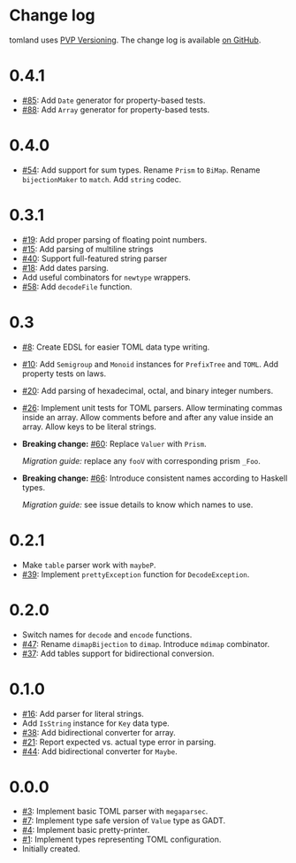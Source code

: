 Change log
==========

tomland uses [PVP Versioning][1].
The change log is available [on GitHub][2].

0.4.1
=====

* [#85](https://github.com/kowainik/tomland/issues/85):
  Add `Date` generator for property-based tests.
* [#88](https://github.com/kowainik/tomland/issues/88):
  Add `Array` generator for property-based tests.

0.4.0
=====

* [#54](https://github.com/kowainik/tomland/issues/54):
  Add support for sum types.
  Rename `Prism` to `BiMap`.
  Rename `bijectionMaker` to `match`.
  Add `string` codec.

0.3.1
=====
* [#19](https://github.com/kowainik/tomland/issues/19):
  Add proper parsing of floating point numbers.
* [#15](https://github.com/kowainik/tomland/issues/15):
  Add parsing of multiline strings
* [#40](https://github.com/kowainik/tomland/issues/40):
  Support full-featured string parser
* [#18](https://github.com/kowainik/tomland/issues/18):
  Add dates parsing.
* Add useful combinators for `newtype` wrappers.
* [#58](https://github.com/kowainik/tomland/issues/58):
  Add `decodeFile` function.

0.3
=====

* [#8](https://github.com/kowainik/tomland/issues/8):
  Create EDSL for easier TOML data type writing.
* [#10](https://github.com/kowainik/tomland/issues/10):
  Add `Semigroup` and `Monoid` instances for `PrefixTree` and `TOML`.
  Add property tests on laws.
* [#20](https://github.com/kowainik/tomland/issues/20):
  Add parsing of hexadecimal, octal, and binary integer numbers.
* [#26](https://github.com/kowainik/tomland/issues/26):
  Implement unit tests for TOML parsers.
  Allow terminating commas inside an array.
  Allow comments before and after any value inside an array.
  Allow keys to be literal strings.
* **Breaking change:** [#60](https://github.com/kowainik/tomland/issues/60):
  Replace `Valuer` with `Prism`.

  _Migration guide:_ replace any `fooV` with corresponding prism `_Foo`.
* **Breaking change:** [#66](https://github.com/kowainik/tomland/issues/66):
  Introduce consistent names according to Haskell types.

  _Migration guide:_ see issue details to know which names to use.

0.2.1
=====
* Make `table` parser work with `maybeP`.
* [#39](https://github.com/kowainik/tomland/issues/39):
  Implement `prettyException` function for `DecodeException`.

0.2.0
=====
* Switch names for `decode` and `encode` functions.
* [#47](https://github.com/kowainik/tomland/issues/47):
  Rename `dimapBijection` to `dimap`. Introduce `mdimap` combinator.
* [#37](https://github.com/kowainik/tomland/issues/37):
  Add tables support for bidirectional conversion.

0.1.0
=====
* [#16](https://github.com/kowainik/tomland/issues/16):
  Add parser for literal strings.
* Add `IsString` instance for `Key` data type.
* [#38](https://github.com/kowainik/tomland/issues/38):
  Add bidirectional converter for array.
* [#21](https://github.com/kowainik/tomland/issues/21):
  Report expected vs. actual type error in parsing.
* [#44](https://github.com/kowainik/tomland/issues/44):
  Add bidirectional converter for `Maybe`.

0.0.0
=====
* [#3](https://github.com/kowainik/tomland/issues/3):
  Implement basic TOML parser with `megaparsec`.
* [#7](https://github.com/kowainik/tomland/issues/7):
  Implement type safe version of `Value` type as GADT.
* [#4](https://github.com/kowainik/tomland/issues/4):
  Implement basic pretty-printer.
* [#1](https://github.com/kowainik/tomland/issues/1):
  Implement types representing TOML configuration.
* Initially created.

[1]: https://pvp.haskell.org
[2]: https://github.com/kowainik/tomland/releases
